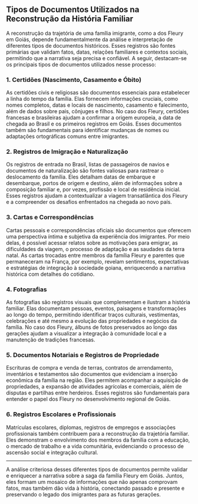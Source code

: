 ## Tipos de Documentos Utilizados na Reconstrução da História Familiar

A reconstrução da trajetória de uma família imigrante, como a dos Fleury em Goiás, depende fundamentalmente da análise e interpretação de diferentes tipos de documentos históricos. Esses registros são fontes primárias que validam fatos, datas, relações familiares e contextos sociais, permitindo que a narrativa seja precisa e confiável. A seguir, destacam-se os principais tipos de documentos utilizados nesse processo:

### 1. Certidões (Nascimento, Casamento e Óbito)

As certidões civis e religiosas são documentos essenciais para estabelecer a linha do tempo da família. Elas fornecem informações cruciais, como nomes completos, datas e locais de nascimento, casamento e falecimento, além de dados sobre pais, cônjuges e filhos. No caso dos Fleury, certidões francesas e brasileiras ajudam a confirmar a origem europeia, a data de chegada ao Brasil e os primeiros registros em Goiás. Esses documentos também são fundamentais para identificar mudanças de nomes ou adaptações ortográficas comuns entre imigrantes.

### 2. Registros de Imigração e Naturalização

Os registros de entrada no Brasil, listas de passageiros de navios e documentos de naturalização são fontes valiosas para rastrear o deslocamento da família. Eles detalham datas de embarque e desembarque, portos de origem e destino, além de informações sobre a composição familiar e, por vezes, profissão e local de residência inicial. Esses registros ajudam a contextualizar a viagem transatlântica dos Fleury e a compreender os desafios enfrentados na chegada ao novo país.

### 3. Cartas e Correspondências

Cartas pessoais e correspondências oficiais são documentos que oferecem uma perspectiva íntima e subjetiva da experiência dos imigrantes. Por meio delas, é possível acessar relatos sobre as motivações para emigrar, as dificuldades da viagem, o processo de adaptação e as saudades da terra natal. As cartas trocadas entre membros da família Fleury e parentes que permaneceram na França, por exemplo, revelam sentimentos, expectativas e estratégias de integração à sociedade goiana, enriquecendo a narrativa histórica com detalhes do cotidiano.

### 4. Fotografias

As fotografias são registros visuais que complementam e ilustram a história familiar. Elas documentam pessoas, eventos, paisagens e transformações ao longo do tempo, permitindo identificar traços culturais, vestimentas, celebrações e até mesmo a evolução das propriedades e negócios da família. No caso dos Fleury, álbuns de fotos preservados ao longo das gerações ajudam a visualizar a integração à comunidade local e a manutenção de tradições francesas.

### 5. Documentos Notariais e Registros de Propriedade

Escrituras de compra e venda de terras, contratos de arrendamento, inventários e testamentos são documentos que evidenciam a inserção econômica da família na região. Eles permitem acompanhar a aquisição de propriedades, a expansão de atividades agrícolas e comerciais, além de disputas e partilhas entre herdeiros. Esses registros são fundamentais para entender o papel dos Fleury no desenvolvimento regional de Goiás.

### 6. Registros Escolares e Profissionais

Matrículas escolares, diplomas, registros de empregos e associações profissionais também contribuem para a reconstrução da trajetória familiar. Eles demonstram o envolvimento dos membros da família com a educação, o mercado de trabalho e a vida comunitária, evidenciando o processo de ascensão social e integração cultural.

---

A análise criteriosa desses diferentes tipos de documentos permite validar e enriquecer a narrativa sobre a saga da família Fleury em Goiás. Juntos, eles formam um mosaico de informações que não apenas comprovam fatos, mas também dão vida à história, conectando passado e presente e preservando o legado dos imigrantes para as futuras gerações.